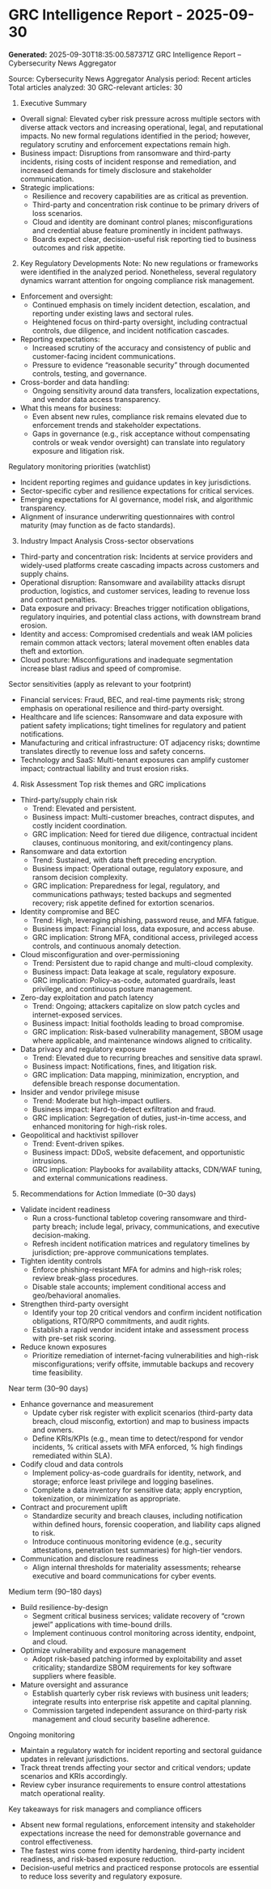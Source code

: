 # GRC Intelligence Report - 2025-09-30
**Generated:** 2025-09-30T18:35:00.587371Z
GRC Intelligence Report – Cybersecurity News Aggregator

Source: Cybersecurity News Aggregator
Analysis period: Recent articles
Total articles analyzed: 30
GRC-relevant articles: 30

1) Executive Summary
- Overall signal: Elevated cyber risk pressure across multiple sectors with diverse attack vectors and increasing operational, legal, and reputational impacts. No new formal regulations identified in the period; however, regulatory scrutiny and enforcement expectations remain high.
- Business impact: Disruptions from ransomware and third-party incidents, rising costs of incident response and remediation, and increased demands for timely disclosure and stakeholder communication.
- Strategic implications:
  - Resilience and recovery capabilities are as critical as prevention.
  - Third-party and concentration risk continue to be primary drivers of loss scenarios.
  - Cloud and identity are dominant control planes; misconfigurations and credential abuse feature prominently in incident pathways.
  - Boards expect clear, decision-useful risk reporting tied to business outcomes and risk appetite.

2) Key Regulatory Developments
Note: No new regulations or frameworks were identified in the analyzed period. Nonetheless, several regulatory dynamics warrant attention for ongoing compliance risk management.
- Enforcement and oversight:
  - Continued emphasis on timely incident detection, escalation, and reporting under existing laws and sectoral rules.
  - Heightened focus on third-party oversight, including contractual controls, due diligence, and incident notification cascades.
- Reporting expectations:
  - Increased scrutiny of the accuracy and consistency of public and customer-facing incident communications.
  - Pressure to evidence “reasonable security” through documented controls, testing, and governance.
- Cross-border and data handling:
  - Ongoing sensitivity around data transfers, localization expectations, and vendor data access transparency.
- What this means for business:
  - Even absent new rules, compliance risk remains elevated due to enforcement trends and stakeholder expectations.
  - Gaps in governance (e.g., risk acceptance without compensating controls or weak vendor oversight) can translate into regulatory exposure and litigation risk.

Regulatory monitoring priorities (watchlist)
- Incident reporting regimes and guidance updates in key jurisdictions.
- Sector-specific cyber and resilience expectations for critical services.
- Emerging expectations for AI governance, model risk, and algorithmic transparency.
- Alignment of insurance underwriting questionnaires with control maturity (may function as de facto standards).

3) Industry Impact Analysis
Cross-sector observations
- Third-party and concentration risk: Incidents at service providers and widely-used platforms create cascading impacts across customers and supply chains.
- Operational disruption: Ransomware and availability attacks disrupt production, logistics, and customer services, leading to revenue loss and contract penalties.
- Data exposure and privacy: Breaches trigger notification obligations, regulatory inquiries, and potential class actions, with downstream brand erosion.
- Identity and access: Compromised credentials and weak IAM policies remain common attack vectors; lateral movement often enables data theft and extortion.
- Cloud posture: Misconfigurations and inadequate segmentation increase blast radius and speed of compromise.

Sector sensitivities (apply as relevant to your footprint)
- Financial services: Fraud, BEC, and real-time payments risk; strong emphasis on operational resilience and third-party oversight.
- Healthcare and life sciences: Ransomware and data exposure with patient safety implications; tight timelines for regulatory and patient notifications.
- Manufacturing and critical infrastructure: OT adjacency risks; downtime translates directly to revenue loss and safety concerns.
- Technology and SaaS: Multi-tenant exposures can amplify customer impact; contractual liability and trust erosion risks.

4) Risk Assessment
Top risk themes and GRC implications
- Third-party/supply chain risk
  - Trend: Elevated and persistent.
  - Business impact: Multi-customer breaches, contract disputes, and costly incident coordination.
  - GRC implication: Need for tiered due diligence, contractual incident clauses, continuous monitoring, and exit/contingency plans.
- Ransomware and data extortion
  - Trend: Sustained, with data theft preceding encryption.
  - Business impact: Operational outage, regulatory exposure, and ransom decision complexity.
  - GRC implication: Preparedness for legal, regulatory, and communications pathways; tested backups and segmented recovery; risk appetite defined for extortion scenarios.
- Identity compromise and BEC
  - Trend: High, leveraging phishing, password reuse, and MFA fatigue.
  - Business impact: Financial loss, data exposure, and access abuse.
  - GRC implication: Strong MFA, conditional access, privileged access controls, and continuous anomaly detection.
- Cloud misconfiguration and over-permissioning
  - Trend: Persistent due to rapid change and multi-cloud complexity.
  - Business impact: Data leakage at scale, regulatory exposure.
  - GRC implication: Policy-as-code, automated guardrails, least privilege, and continuous posture management.
- Zero-day exploitation and patch latency
  - Trend: Ongoing; attackers capitalize on slow patch cycles and internet-exposed services.
  - Business impact: Initial footholds leading to broad compromise.
  - GRC implication: Risk-based vulnerability management, SBOM usage where applicable, and maintenance windows aligned to criticality.
- Data privacy and regulatory exposure
  - Trend: Elevated due to recurring breaches and sensitive data sprawl.
  - Business impact: Notifications, fines, and litigation risk.
  - GRC implication: Data mapping, minimization, encryption, and defensible breach response documentation.
- Insider and vendor privilege misuse
  - Trend: Moderate but high-impact outliers.
  - Business impact: Hard-to-detect exfiltration and fraud.
  - GRC implication: Segregation of duties, just-in-time access, and enhanced monitoring for high-risk roles.
- Geopolitical and hacktivist spillover
  - Trend: Event-driven spikes.
  - Business impact: DDoS, website defacement, and opportunistic intrusions.
  - GRC implication: Playbooks for availability attacks, CDN/WAF tuning, and external communications readiness.

5) Recommendations for Action
Immediate (0–30 days)
- Validate incident readiness
  - Run a cross-functional tabletop covering ransomware and third-party breach; include legal, privacy, communications, and executive decision-making.
  - Refresh incident notification matrices and regulatory timelines by jurisdiction; pre-approve communications templates.
- Tighten identity controls
  - Enforce phishing-resistant MFA for admins and high-risk roles; review break-glass procedures.
  - Disable stale accounts; implement conditional access and geo/behavioral anomalies.
- Strengthen third-party oversight
  - Identify your top 20 critical vendors and confirm incident notification obligations, RTO/RPO commitments, and audit rights.
  - Establish a rapid vendor incident intake and assessment process with pre-set risk scoring.
- Reduce known exposures
  - Prioritize remediation of internet-facing vulnerabilities and high-risk misconfigurations; verify offsite, immutable backups and recovery time feasibility.

Near term (30–90 days)
- Enhance governance and measurement
  - Update cyber risk register with explicit scenarios (third-party data breach, cloud misconfig, extortion) and map to business impacts and owners.
  - Define KRIs/KPIs (e.g., mean time to detect/respond for vendor incidents, % critical assets with MFA enforced, % high findings remediated within SLA).
- Codify cloud and data controls
  - Implement policy-as-code guardrails for identity, network, and storage; enforce least privilege and logging baselines.
  - Complete a data inventory for sensitive data; apply encryption, tokenization, or minimization as appropriate.
- Contract and procurement uplift
  - Standardize security and breach clauses, including notification within defined hours, forensic cooperation, and liability caps aligned to risk.
  - Introduce continuous monitoring evidence (e.g., security attestations, penetration test summaries) for high-tier vendors.
- Communication and disclosure readiness
  - Align internal thresholds for materiality assessments; rehearse executive and board communications for cyber events.

Medium term (90–180 days)
- Build resilience-by-design
  - Segment critical business services; validate recovery of “crown jewel” applications with time-bound drills.
  - Implement continuous control monitoring across identity, endpoint, and cloud.
- Optimize vulnerability and exposure management
  - Adopt risk-based patching informed by exploitability and asset criticality; standardize SBOM requirements for key software suppliers where feasible.
- Mature oversight and assurance
  - Establish quarterly cyber risk reviews with business unit leaders; integrate results into enterprise risk appetite and capital planning.
  - Commission targeted independent assurance on third-party risk management and cloud security baseline adherence.

Ongoing monitoring
- Maintain a regulatory watch for incident reporting and sectoral guidance updates in relevant jurisdictions.
- Track threat trends affecting your sector and critical vendors; update scenarios and KRIs accordingly.
- Review cyber insurance requirements to ensure control attestations match operational reality.

Key takeaways for risk managers and compliance officers
- Absent new formal regulations, enforcement intensity and stakeholder expectations increase the need for demonstrable governance and control effectiveness.
- The fastest wins come from identity hardening, third-party incident readiness, and risk-based exposure reduction.
- Decision-useful metrics and practiced response protocols are essential to reduce loss severity and regulatory exposure.

